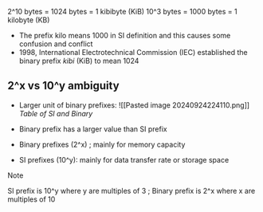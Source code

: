 
2^10 bytes = 1024 bytes = 1 kibibyte (KiB)
10^3 bytes = 1000 bytes = 1 kilobyte (KB)

- The prefix kilo means 1000 in SI definition and this causes some confusion and conflict
- 1998, International Electrotechnical Commission (IEC) established the binary prefix *kibi* (KiB) to mean 1024

## 2^x vs 10^y ambiguity

- Larger unit of binary prefixes: 
![[Pasted image 20240924224110.png]]
*Table of SI and Binary*
- Binary prefix has a larger value than SI prefix

- Binary prefixes (2^x) ; mainly for memory capacity
- SI prefixes (10^y): mainly for data transfer rate or storage space

> [!NOTE]
> SI prefix is 10^y where y are multiples of 3 ; Binary prefix is 2^x where x are multiples of 10
